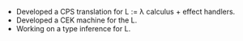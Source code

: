 - Developed a CPS translation for L := λ calculus + effect handlers.
- Developed a CEK machine for the L.
- Working on a type inference for L.

